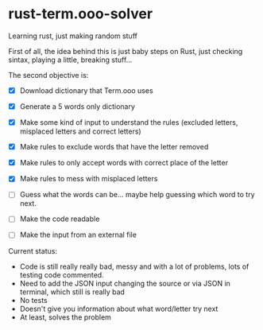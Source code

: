 # rust-term.ooo-solver
Learning rust, just making random stuff

First of all, the idea behind this is just baby steps on Rust, just checking sintax, playing a little, breaking stuff...

The second objective is:

- [X] Download dictionary that Term.ooo uses
- [X] Generate a 5 words only dictionary
- [X] Make some kind of input to understand the rules (excluded letters, misplaced letters and correct letters)
- [X] Make rules to exclude words that have the letter removed
- [X] Make rules to only accept words with correct place of the letter
- [X] Make rules to mess with misplaced letters
- [ ] Guess what the words can be... maybe help guessing which word to try next.
- [ ] Make the code readable
- [ ] Make the input from an external file


Current status:
- Code is still really really bad, messy and with a lot of problems, lots of testing code commented.
- Need to add the JSON input changing the source or via JSON in terminal, which still is really bad
- No tests
- Doesn't give you information about what word/letter try next
- At least, solves the problem

